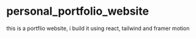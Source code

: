 # personal_portfolio_website
 this is a portflio website, i build it using react, tailwind and framer motion
